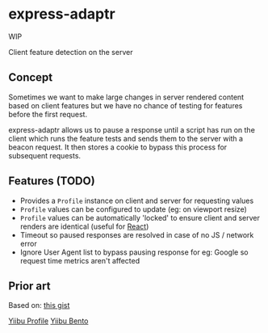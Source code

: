 # express-adaptr

WIP

Client feature detection on the server

## Concept

Sometimes we want to make large changes in server rendered content based on client features but
we have no chance of testing for features before the first request.

express-adaptr allows us to pause a response until a script has run on the client which runs the
feature tests and sends them to the server with a beacon request. It then stores a cookie to bypass
this process for subsequent requests.

## Features (TODO)

* Provides a `Profile` instance on client and server for requesting values
* `Profile` values can be configured to update (eg: on viewport resize)
* `Profile` values can be automatically 'locked' to ensure client and server renders are identical
(useful for [React](http://reactjs.org))
* Timeout so paused responses are resolved in case of no JS / network error
* Ignore User Agent list to bypass pausing response for eg: Google so request time metrics aren't affected

## Prior art

Based on: [this gist](https://gist.github.com/fdecampredon/86ccbba3863bccaec7dd)

[Yiibu Profile](https://github.com/yiibu/profile)
[Yiibu Bento](https://github.com/yiibu/bento)
